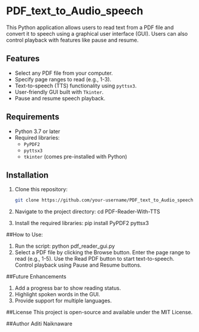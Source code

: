 # PDF_text_to_Audio_speech


This Python application allows users to read text from a PDF file and convert it to speech using a graphical user interface (GUI). Users can also control playback with features like pause and resume.

## Features
- Select any PDF file from your computer.
- Specify page ranges to read (e.g., 1-3).
- Text-to-speech (TTS) functionality using `pyttsx3`.
- User-friendly GUI built with `Tkinter`.
- Pause and resume speech playback.

## Requirements
- Python 3.7 or later
- Required libraries:
  - `PyPDF2`
  - `pyttsx3`
  - `tkinter` (comes pre-installed with Python)

## Installation
1. Clone this repository:
   ```bash
   git clone https://github.com/your-username/PDF_text_to_Audio_speech.git

2. Navigate to the project directory:
    cd PDF-Reader-With-TTS

3. Install the required libraries:
    pip install PyPDF2 pyttsx3

##How to Use:
1. Run the script:
    python pdf_reader_gui.py
2. Select a PDF file by clicking the Browse button.
    Enter the page range to read (e.g., 1-5).
    Use the Read PDF button to start text-to-speech.
   Control playback using Pause and Resume buttons.

##Future Enhancements
1. Add a progress bar to show reading status.
2. Highlight spoken words in the GUI.
3. Provide support for multiple languages.

##License
 This project is open-source and available under the MIT License.

##Author
Aditi Naiknaware
